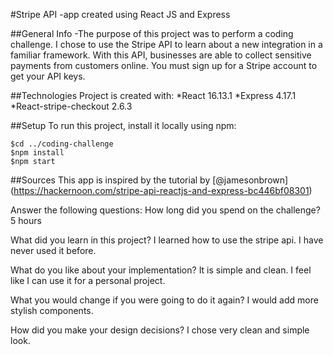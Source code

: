 #Stripe API
-app created using React JS and Express

##General Info
-The purpose of this project was to perform a coding challenge. I chose to use the Stripe API to learn about a new integration in a familiar framework. With this API, businesses are able to collect sensitive payments from customers online. You must sign up for a Stripe account to get your API keys.

##Technologies
Project is created with:
*React 16.13.1
*Express 4.17.1
*React-stripe-checkout 2.6.3

##Setup
To run this project, install it locally using npm:

```
$cd ../coding-challenge
$npm install
$npm start
```

##Sources
This app is inspired by the tutorial by [@jamesonbrown] (https://hackernoon.com/stripe-api-reactjs-and-express-bc446bf08301)





Answer the following questions:
How long did you spend on the challenge? 5 hours

What did you learn in this project? I learned how to use the stripe api. I have never used it before. 

What do you like about your implementation? It is simple and clean. I feel like I can use it for a personal project.

What you would change if you were going to do it again? I would add more stylish components.

How did you make your design decisions? I chose very clean and simple look.
